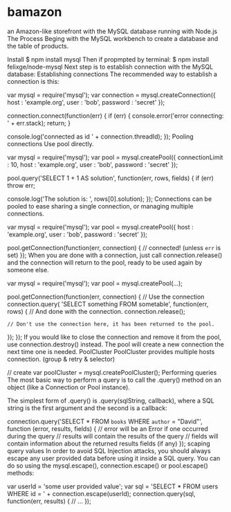 # bamazon
an Amazon-like storefront with the MySQL database running with Node.js
The Process
Beging with the MySQL workbench to create a database and the table of products.

Install
$ npm install mysql
Then if propmpted by terminal:
$ npm install felixge/node-mysql
Next step is to establish connection with the MySQL database:
Establishing connections
The recommended way to establish a connection is this:

var mysql      = require('mysql');
var connection = mysql.createConnection({
  host     : 'example.org',
  user     : 'bob',
  password : 'secret'
});

connection.connect(function(err) {
  if (err) {
    console.error('error connecting: ' + err.stack);
    return;
  }

  console.log('connected as id ' + connection.threadId);
});
Pooling connections
Use pool directly.

var mysql = require('mysql');
var pool  = mysql.createPool({
  connectionLimit : 10,
  host            : 'example.org',
  user            : 'bob',
  password        : 'secret'
});

pool.query('SELECT 1 + 1 AS solution', function(err, rows, fields) {
  if (err) throw err;

  console.log('The solution is: ', rows[0].solution);
});
Connections can be pooled to ease sharing a single connection, or managing multiple connections.

var mysql = require('mysql');
var pool  = mysql.createPool({
  host     : 'example.org',
  user     : 'bob',
  password : 'secret'
});

pool.getConnection(function(err, connection) {
  // connected! (unless `err` is set)
});
When you are done with a connection, just call connection.release() and the connection will return to the pool, ready to be used again by someone else.

var mysql = require('mysql');
var pool  = mysql.createPool(...);

pool.getConnection(function(err, connection) {
  // Use the connection
  connection.query( 'SELECT something FROM sometable', function(err, rows) {
    // And done with the connection.
    connection.release();

    // Don't use the connection here, it has been returned to the pool.
  });
});
If you would like to close the connection and remove it from the pool, use connection.destroy() instead. The pool will create a new connection the next time one is needed.
PoolCluster
PoolCluster provides multiple hosts connection. (group & retry & selector)

// create
var poolCluster = mysql.createPoolCluster();
Performing queries
The most basic way to perform a query is to call the .query() method on an object (like a Connection or Pool instance).

The simplest form of .query() is .query(sqlString, callback), where a SQL string is the first argument and the second is a callback:

connection.query('SELECT * FROM `books` WHERE `author` = "David"', function (error, results, fields) {
  // error will be an Error if one occurred during the query
  // results will contain the results of the query
  // fields will contain information about the returned results fields (if any)
});
scaping query values
In order to avoid SQL Injection attacks, you should always escape any user provided data before using it inside a SQL query. You can do so using the mysql.escape(), connection.escape() or pool.escape() methods:

var userId = 'some user provided value';
var sql    = 'SELECT * FROM users WHERE id = ' + connection.escape(userId);
connection.query(sql, function(err, results) {
  // ...
});



